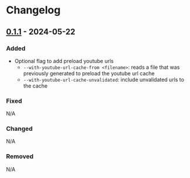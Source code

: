# Changelog

## [0.1.1] - 2024-05-22

### Added
- Optional flag to add preload youtube urls
  - `--with-youtube-url-cache-from <filename>`: reads a file that was previously generated to preload the youtube url cache
  - `--with-youtube-url-cache-unvalidated`: include unvalidated urls to the cache
### Fixed
N/A

### Changed
N/A

### Removed
N/A


[0.1.1]: https://github.com/amieldelatorre/spotilistcli/compare/0.1.0...0.1.1
